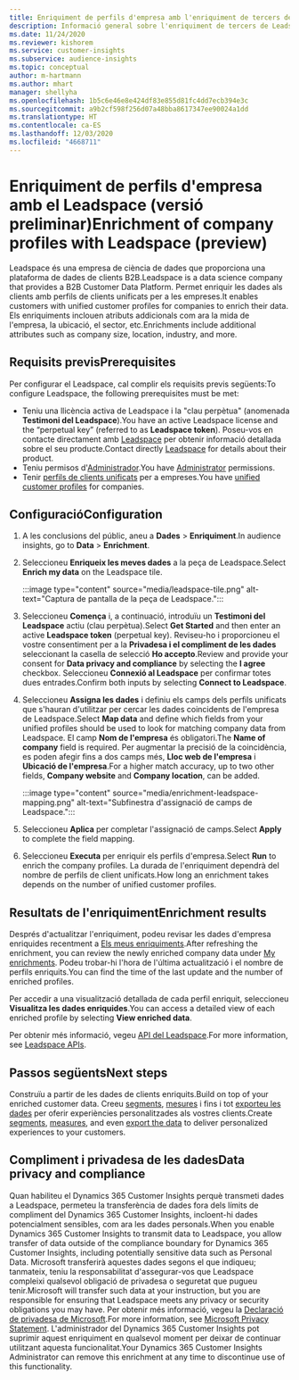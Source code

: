 ```yaml
---
title: Enriquiment de perfils d'empresa amb l'enriquiment de tercers de Leadspace
description: Informació general sobre l'enriquiment de tercers de Leadspace.
ms.date: 11/24/2020
ms.reviewer: kishorem
ms.service: customer-insights
ms.subservice: audience-insights
ms.topic: conceptual
author: m-hartmann
ms.author: mhart
manager: shellyha
ms.openlocfilehash: 1b5c6e46e8e424df83e855d81fc4dd7ecb394e3c
ms.sourcegitcommit: a9b2cf598f256d07a48bba8617347ee90024a1dd
ms.translationtype: HT
ms.contentlocale: ca-ES
ms.lasthandoff: 12/03/2020
ms.locfileid: "4668711"
---
```

# <a name="enrichment-of-company-profiles-with-leadspace-preview"></a><span data-ttu-id="c93c2-103">Enriquiment de perfils d'empresa amb el Leadspace (versió preliminar)</span><span class="sxs-lookup"><span data-stu-id="c93c2-103">Enrichment of company profiles with Leadspace (preview)</span></span>

<span data-ttu-id="c93c2-104">Leadspace és una empresa de ciència de dades que proporciona una plataforma de dades de clients B2B.</span><span class="sxs-lookup"><span data-stu-id="c93c2-104">Leadspace is a data science company that provides a B2B Customer Data Platform.</span></span> <span data-ttu-id="c93c2-105">Permet enriquir les dades als clients amb perfils de clients unificats per a les empreses.</span><span class="sxs-lookup"><span data-stu-id="c93c2-105">It enables customers with unified customer profiles for companies to enrich their data.</span></span> <span data-ttu-id="c93c2-106">Els enriquiments inclouen atributs addicionals com ara la mida de l'empresa, la ubicació, el sector, etc.</span><span class="sxs-lookup"><span data-stu-id="c93c2-106">Enrichments include additional attributes such as company size, location, industry, and more.</span></span>

## <a name="prerequisites"></a><span data-ttu-id="c93c2-107">Requisits previs</span><span class="sxs-lookup"><span data-stu-id="c93c2-107">Prerequisites</span></span>

<span data-ttu-id="c93c2-108">Per configurar el Leadspace, cal complir els requisits previs següents:</span><span class="sxs-lookup"><span data-stu-id="c93c2-108">To configure Leadspace, the following prerequisites must be met:</span></span>

- <span data-ttu-id="c93c2-109">Teniu una llicència activa de Leadspace i la "clau perpètua" (anomenada **Testimoni del Leadspace**).</span><span class="sxs-lookup"><span data-stu-id="c93c2-109">You have an active Leadspace license and the “perpetual key” (referred to as **Leadspace token**).</span></span> <span data-ttu-id="c93c2-110">Poseu-vos en contacte directament amb [Leadspace](https://www.leadspace.com/products/leadspace-on-demand/) per obtenir informació detallada sobre el seu producte.</span><span class="sxs-lookup"><span data-stu-id="c93c2-110">Contact directly [Leadspace](https://www.leadspace.com/products/leadspace-on-demand/) for details about their product.</span></span>
- <span data-ttu-id="c93c2-111">Teniu permisos d'[Administrador](permissions.md#administrator).</span><span class="sxs-lookup"><span data-stu-id="c93c2-111">You have [Administrator](permissions.md#administrator) permissions.</span></span>
- <span data-ttu-id="c93c2-112">Tenir [perfils de clients unificats](customer-profiles.md) per a empreses.</span><span class="sxs-lookup"><span data-stu-id="c93c2-112">You have [unified customer profiles](customer-profiles.md) for companies.</span></span>

## <a name="configuration"></a><span data-ttu-id="c93c2-113">Configuració</span><span class="sxs-lookup"><span data-stu-id="c93c2-113">Configuration</span></span>

1. <span data-ttu-id="c93c2-114">A les conclusions del públic, aneu a **Dades** > **Enriquiment**.</span><span class="sxs-lookup"><span data-stu-id="c93c2-114">In audience insights, go to **Data** > **Enrichment**.</span></span>

1. <span data-ttu-id="c93c2-115">Seleccioneu **Enriqueix les meves dades** a la peça de Leadspace.</span><span class="sxs-lookup"><span data-stu-id="c93c2-115">Select **Enrich my data** on the Leadspace tile.</span></span>

   :::image type="content" source="media/leadspace-tile.png" alt-text="Captura de pantalla de la peça de Leadspace.":::

1. <span data-ttu-id="c93c2-117">Seleccioneu **Comença** i, a continuació, introduïu un **Testimoni del Leadspace** actiu (clau perpètua).</span><span class="sxs-lookup"><span data-stu-id="c93c2-117">Select **Get Started** and then enter an active **Leadspace token** (perpetual key).</span></span> <span data-ttu-id="c93c2-118">Reviseu-ho i proporcioneu el vostre consentiment per a la **Privadesa i el compliment de les dades** seleccionant la casella de selecció **Ho accepto**.</span><span class="sxs-lookup"><span data-stu-id="c93c2-118">Review and provide your consent for **Data privacy and compliance** by selecting the **I agree** checkbox.</span></span> <span data-ttu-id="c93c2-119">Seleccioneu **Connexió al Leadspace** per confirmar totes dues entrades.</span><span class="sxs-lookup"><span data-stu-id="c93c2-119">Confirm both inputs by selecting **Connect to Leadspace**.</span></span>

1. <span data-ttu-id="c93c2-120">Seleccioneu **Assigna les dades** i definiu els camps dels perfils unificats que s'hauran d'utilitzar per cercar les dades coincidents de l'empresa de Leadspace.</span><span class="sxs-lookup"><span data-stu-id="c93c2-120">Select **Map data** and define which fields from your unified profiles should be used to look for matching company data from Leadspace.</span></span> <span data-ttu-id="c93c2-121">El camp **Nom de l'empresa** és obligatori.</span><span class="sxs-lookup"><span data-stu-id="c93c2-121">The **Name of company** field is required.</span></span> <span data-ttu-id="c93c2-122">Per augmentar la precisió de la coincidència, es poden afegir fins a dos camps més, **Lloc web de l'empresa** i **Ubicació de l'empresa**.</span><span class="sxs-lookup"><span data-stu-id="c93c2-122">For a higher match accuracy, up to two other fields, **Company website** and **Company location**, can be added.</span></span>

   :::image type="content" source="media/enrichment-leadspace-mapping.png" alt-text="Subfinestra d'assignació de camps de Leadspace.":::
   
1. <span data-ttu-id="c93c2-124">Seleccioneu **Aplica** per completar l'assignació de camps.</span><span class="sxs-lookup"><span data-stu-id="c93c2-124">Select **Apply** to complete the field mapping.</span></span>

1. <span data-ttu-id="c93c2-125">Seleccioneu **Executa** per enriquir els perfils d'empresa.</span><span class="sxs-lookup"><span data-stu-id="c93c2-125">Select **Run** to enrich the company profiles.</span></span> <span data-ttu-id="c93c2-126">La durada de l'enriquiment dependrà del nombre de perfils de client unificats.</span><span class="sxs-lookup"><span data-stu-id="c93c2-126">How long an enrichment takes depends on the number of unified customer profiles.</span></span>

## <a name="enrichment-results"></a><span data-ttu-id="c93c2-127">Resultats de l'enriquiment</span><span class="sxs-lookup"><span data-stu-id="c93c2-127">Enrichment results</span></span>

<span data-ttu-id="c93c2-128">Després d'actualitzar l'enriquiment, podeu revisar les dades d'empresa enriquides recentment a [Els meus enriquiments](enrichment-hub.md).</span><span class="sxs-lookup"><span data-stu-id="c93c2-128">After refreshing the enrichment, you can review the newly enriched company data under [My enrichments](enrichment-hub.md).</span></span> <span data-ttu-id="c93c2-129">Podeu trobar-hi l'hora de l'última actualització i el nombre de perfils enriquits.</span><span class="sxs-lookup"><span data-stu-id="c93c2-129">You can find the time of the last update and the number of enriched profiles.</span></span>

<span data-ttu-id="c93c2-130">Per accedir a una visualització detallada de cada perfil enriquit, seleccioneu **Visualitza les dades enriquides**.</span><span class="sxs-lookup"><span data-stu-id="c93c2-130">You can access a detailed view of each enriched profile by selecting **View enriched data**.</span></span>

<span data-ttu-id="c93c2-131">Per obtenir més informació, vegeu [API del Leadspace](https://support.leadspace.com/hc/en-us/sections/201997649-API).</span><span class="sxs-lookup"><span data-stu-id="c93c2-131">For more information, see [Leadspace APIs](https://support.leadspace.com/hc/en-us/sections/201997649-API).</span></span>

## <a name="next-steps"></a><span data-ttu-id="c93c2-132">Passos següents</span><span class="sxs-lookup"><span data-stu-id="c93c2-132">Next steps</span></span>

<span data-ttu-id="c93c2-133">Construïu a partir de les dades de clients enriquits.</span><span class="sxs-lookup"><span data-stu-id="c93c2-133">Build on top of your enriched customer data.</span></span> <span data-ttu-id="c93c2-134">Creeu [segments](segments.md), [mesures](measures.md) i fins i tot [exporteu les dades](export-destinations.md) per oferir experiències personalitzades als vostres clients.</span><span class="sxs-lookup"><span data-stu-id="c93c2-134">Create [segments](segments.md), [measures](measures.md), and even [export the data](export-destinations.md) to deliver personalized experiences to your customers.</span></span>

## <a name="data-privacy-and-compliance"></a><span data-ttu-id="c93c2-135">Compliment i privadesa de les dades</span><span class="sxs-lookup"><span data-stu-id="c93c2-135">Data privacy and compliance</span></span>

<span data-ttu-id="c93c2-136">Quan habiliteu el Dynamics 365 Customer Insights perquè transmeti dades a Leadspace, permeteu la transferència de dades fora dels límits de compliment del Dynamics 365 Customer Insights, incloent-hi dades potencialment sensibles, com ara les dades personals.</span><span class="sxs-lookup"><span data-stu-id="c93c2-136">When you enable Dynamics 365 Customer Insights to transmit data to Leadspace, you allow transfer of data outside of the compliance boundary for Dynamics 365 Customer Insights, including potentially sensitive data such as Personal Data.</span></span> <span data-ttu-id="c93c2-137">Microsoft transferirà aquestes dades segons el que indiqueu; tanmateix, teniu la responsabilitat d'assegurar-vos que Leadspace compleixi qualsevol obligació de privadesa o seguretat que pugueu tenir.</span><span class="sxs-lookup"><span data-stu-id="c93c2-137">Microsoft will transfer such data at your instruction, but you are responsible for ensuring that Leadspace meets any privacy or security obligations you may have.</span></span> <span data-ttu-id="c93c2-138">Per obtenir més informació, vegeu la [Declaració de privadesa de Microsoft](https://go.microsoft.com/fwlink/?linkid=396732).</span><span class="sxs-lookup"><span data-stu-id="c93c2-138">For more information, see [Microsoft Privacy Statement](https://go.microsoft.com/fwlink/?linkid=396732).</span></span>
<span data-ttu-id="c93c2-139">L'administrador del Dynamics 365 Customer Insights pot suprimir aquest enriquiment en qualsevol moment per deixar de continuar utilitzant aquesta funcionalitat.</span><span class="sxs-lookup"><span data-stu-id="c93c2-139">Your Dynamics 365 Customer Insights Administrator can remove this enrichment at any time to discontinue use of this functionality.</span></span>